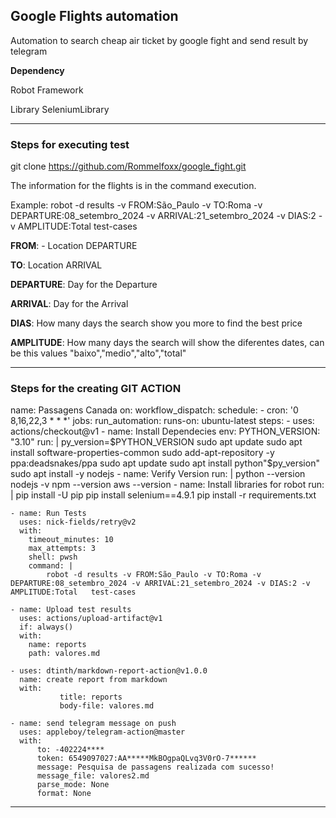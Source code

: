 
## Google Flights automation 

Automation to search cheap air ticket by google fight and send result by telegram 

<b>Dependency</b>

Robot Framework 

Library SeleniumLibrary

------------------------------------------------------------------------------------------------------------------------------
### Steps for executing test

git clone https://github.com/Rommelfoxx/google_fight.git

The information for the flights is in the command execution.

Example:
robot -d results -v FROM:São_Paulo -v TO:Roma -v DEPARTURE:08_setembro_2024 -v ARRIVAL:21_setembro_2024 -v DIAS:2 -v AMPLITUDE:Total   test-cases 

<b>FROM</b>: - Location DEPARTURE

<b>TO</b>: Location ARRIVAL 

<b>DEPARTURE</b>: Day for the Departure 

<b>ARRIVAL</b>: Day for the Arrival 

<b>DIAS</b>: How many days the search show you more to find the best price 

<b>AMPLITUDE</b>: How many days the search will show the diferentes dates, can be this values "baixo","medio","alto","total"

------------------------------------------------------------------------------------------------------------------------------
### Steps for the creating GIT ACTION  



name: Passagens Canada
on:
   workflow_dispatch:
   schedule:
      - cron: '0 8,16,22,3 * * *'
jobs:
  run_automation:
    runs-on: ubuntu-latest
    steps:
    - uses: actions/checkout@v1
    - name: Install Dependecies
      env:
        PYTHON_VERSION: "3.10"
      run: |
        py_version=$PYTHON_VERSION
        sudo apt update
        sudo apt install software-properties-common
        sudo add-apt-repository -y ppa:deadsnakes/ppa
        sudo apt update
        sudo apt install python"$py_version"
        sudo apt install -y nodejs
    - name: Verify Version
      run: |
          python --version
          nodejs -v
          npm --version
          aws --version
    - name: Install libraries for robot
      run: |
          pip install -U pip
          pip install selenium==4.9.1
          pip install -r requirements.txt
          
    - name: Run Tests
      uses: nick-fields/retry@v2
      with:
        timeout_minutes: 10
        max_attempts: 3
        shell: pwsh
        command: |
            robot -d results -v FROM:São_Paulo -v TO:Roma -v DEPARTURE:08_setembro_2024 -v ARRIVAL:21_setembro_2024 -v DIAS:2 -v AMPLITUDE:Total   test-cases 
    
    - name: Upload test results
      uses: actions/upload-artifact@v1
      if: always()
      with:
        name: reports
        path: valores.md  
    
    - uses: dtinth/markdown-report-action@v1.0.0
      name: create report from markdown
      with:
               title: reports
               body-file: valores.md
               
    - name: send telegram message on push
      uses: appleboy/telegram-action@master
      with:
          to: -402224****
          token: 6549097027:AA*****MkBOgpaQLvq3V0rO-7******
          message: Pesquisa de passagens realizada com sucesso! 
          message_file: valores2.md
          parse_mode: None
          format: None 

------------------------------------------------------------------------------------------------------------------------------
